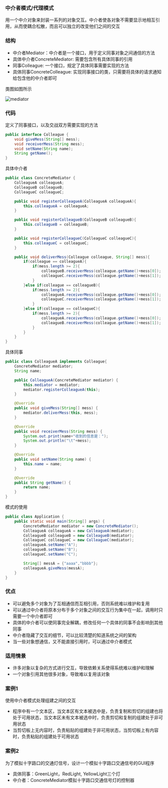 ### 中介者模式/代理模式

用一个中介对象来封装一系列的对象交互。中介者使各对象不需要显示地相互引用，从而使耦合松散，而且可以独立的改变他们之间的交互

### 结构

- 中介者Mediator：中介者是一个接口，用于定义同事对象之间通信的方法
- 具体中介者ConcreteMediator: 需要包含所有具体同事的引用
- 同事Colleague: 一个接口，规定了具体同事需要实现的方法
- 具体同事ConcreteColleague: 实现同事接口的类，只需要将具体的请求通知给包含他的中介者即可

类图如图所示

![mediator](../../image/mediator.png)

### 代码

定义了同事接口，以及交战双方需要实现的方法

```java
public interface Colleague {
    void giveMess(String[] mess);
    void receiverMess(String mess);
    void setName(String name);
    String getName();
}
```

具体中介者

```java
public class ConcreteMediator {
    ColleagueA colleagueA;
    ColleagueB colleagueB;
    ColleagueC colleagueC;

    public void registerColleagueA(ColleagueA colleagueA){
        this.colleagueA = colleagueA;
    }

    public void registerColleagueB(ColleagueB colleagueB){
        this.colleagueB = colleagueB;
    }

    public void registerColleagueC(ColleagueC colleagueC){
        this.colleagueC = colleagueC;
    }

    public void deliverMess(Colleague colleague, String[] mess){
        if(colleague == colleagueA){
            if(mess.length >= 2){
                colleagueB.receiverMess(colleague.getName()+mess[0]);
                colleagueC.receiverMess(colleague.getName()+mess[1]);
            }
        }else if(colleague == colleagueB){
            if(mess.length >= 2){
                colleagueA.receiverMess(colleague.getName()+mess[0]);
                colleagueC.receiverMess(colleague.getName()+mess[1]);
            }
        }else if(colleague == colleagueC){
            if(mess.length >= 2){
                colleagueA.receiverMess(colleague.getName()+mess[0]);
                colleagueB.receiverMess(colleague.getName()+mess[1]);
            }
        }
    }
}
```

具体同事

```java
public class ColleagueA implements Colleague{
    ConcreteMediator mediator;
    String name;

    public ColleagueA(ConcreteMediator mediator) {
        this.mediator = mediator;
        mediator.registerColleagueA(this);
    }

    @Override
    public void giveMess(String[] mess) {
        mediator.deliverMess(this, mess);
    }

    @Override
    public void receiverMess(String mess) {
        System.out.print(name+"收到的信息是：");
        System.out.println("\t"+mess);
    }

    @Override
    public void setName(String name) {
        this.name = name;
    }

    @Override
    public String getName() {
        return name;
    }
}
```

模式的使用
```java
public class Application {
    public static void main(String[] args) {
        ConcreteMediator mediator = new ConcreteMediator();
        ColleagueA colleagueA = new ColleagueA(mediator);
        ColleagueB colleagueB = new ColleagueB(mediator);
        ColleagueC colleagueC = new ColleagueC(mediator);
        colleagueA.setName("A");
        colleagueB.setName("B");
        colleagueC.setName("C");

        String[] messA = {"aaaa","bbbb"};
        colleagueA.giveMess(messA);
    }
}
```

### 优点

- 可以避免多个对象为了互相通信而互相引用，否则系统难以维护和复用
- 可以通过中介者将原本分布于多个对象之间的交互行为集中在一起，调用时只需要一个中介者即可
- 具体的中介者可以使同事完全解耦，修改任何一个具体的同事不会影响到其他同事
- 中介者隐藏了交互的细节，可以比较清楚的知道系统之间的架构
- 当一些对象想通信，又不能直接引用时，可以通过中介者模式

### 适用情景

- 许多对象以复杂的方式进行交互，导致依赖关系使得系统难以维护和理解
- 一个对象引用其他很多对象，导致难以复用该对象

### 案例1

使用中介者模式处理组建之间的交互

- 程序中有一个文本区，当文本区有文本被选中是，负责复制和剪切的组建也将处于可用状态，当文本区未有文本被选中时，负责剪切和复制的组建处于非可用状态
- 当剪切板上无内容时，负责粘贴的组建处于非可用状态，当剪切板上有内容时，负责粘贴的组建处于可用状态


### 案例2

为了模拟十字路口的交通灯信号，设计一个模拟十字路口交通信号的GUI程序

- 具体同事：GreenLight，RedLight, YellowLight三个灯
- 中介者：ConcreteMediator模拟十字路口交通信号灯的控制器
